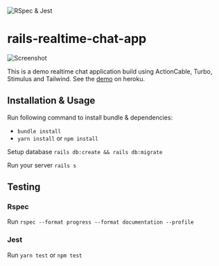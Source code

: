 ![RSpec & Jest](https://github.com/imamulakhyar93/rails-realtime-chat-app/workflows/RSpec%20&%20Jest/badge.svg)

# rails-realtime-chat-app

![Screenshot](https://d960fn7fik8w3.cloudfront.net/ms_341664/kWtNMEZJ0UTuuavQut8k5V2uB0pSoD/DemoChatApp%2B2021-02-11%2B11-40-26.jpg?Expires=1613019600&Signature=TyYBeUJJdGS8gJLDHw5GGBVdF-l0N6zEEnOZye7OhbMgdnQkNnp1UzW2eQHCF0f66tJkUFrrko7OS0IkGXaPuxS20vYbWWsyn6XCaL6XVMfnJvanbY-4FlPzs9OTQDLIat5YQtjEoISOf2XpqIcUMAWvuJZH7MOldH8S0ft~K~MXi8hth6dvZMu3nyNGaE2coY4O5-yYoAXT1G74OEg8or-OxuWzXFowIaluMKo3ArUV00SDlnALExPDbR14JnHla~YGSXp1WQznxqBEb7DuL519gSA75XXVxVsglWEMFtXmCZAaDzauk0D3XsQS359aF0XLRRh9ClpaEndamtNmvg__&Key-Pair-Id=APKAJBCGYQYURKHBGCOA)

This is a demo realtime chat application build using ActionCable, Turbo, Stimulus and Tailwind. See the [demo](https://hotwire-rails-chat.herokuapp.com/) on heroku.

## Installation & Usage

Run following command to install bundle & dependencies:
- `bundle install`
- `yarn install` or `npm install`

Setup database `rails db:create && rails db:migrate`

Run your server `rails s`

## Testing

### Rspec

Run `rspec --format progress --format documentation --profile`

### Jest

Run `yarn test` or `npm test`
